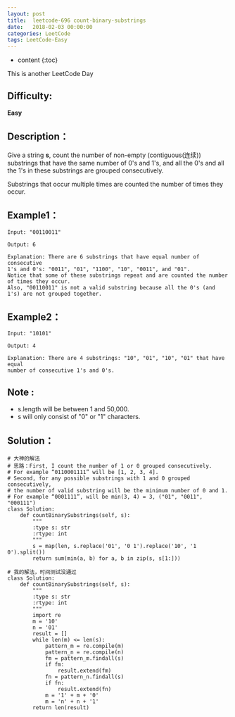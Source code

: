 ```yaml
---
layout: post
title:  leetcode-696 count-binary-substrings
date:   2018-02-03 00:00:00
categories: LeetCode
tags: LeetCode-Easy
---
```


* content
{:toc}

This is another LeetCode Day

## Difficulty:

**Easy**

## Description：

Give a string **s**, count the number of non-empty (contiguous(连续)) substrings 
that have the same number of 0's and 1's, and all the 0's and all the 
1's in these substrings are grouped consecutively.

Substrings that occur multiple times are counted the number of times they occur.

## Example1：

```
Input: "00110011"

Output: 6

Explanation: There are 6 substrings that have equal number of consecutive 
1's and 0's: "0011", "01", "1100", "10", "0011", and "01".
Notice that some of these substrings repeat and are counted the number of times they occur.
Also, "00110011" is not a valid substring because all the 0's (and 1's) are not grouped together.
```

## Example2：

```
Input: "10101"

Output: 4

Explanation: There are 4 substrings: "10", "01", "10", "01" that have equal 
number of consecutive 1's and 0's.
```

## Note :

- s.length will be between 1 and 50,000.
- s will only consist of "0" or "1" characters.

## Solution：

```
# 大神的解法
# 思路：First, I count the number of 1 or 0 grouped consecutively.
# For example “0110001111” will be [1, 2, 3, 4].
# Second, for any possible substrings with 1 and 0 grouped consecutively, 
# the number of valid substring will be the minimum number of 0 and 1.
# For example “0001111”, will be min(3, 4) = 3, ("01", "0011", "000111")
class Solution:
    def countBinarySubstrings(self, s):
        """
        :type s: str
        :rtype: int
        """
        s = map(len, s.replace('01', '0 1').replace('10', '1 0').split())
        return sum(min(a, b) for a, b in zip(s, s[1:]))

# 我的解法，时间测试没通过       
class Solution:
    def countBinarySubstrings(self, s):
        """
        :type s: str
        :rtype: int
        """
        import re
        m = '10'
        n = '01'
        result = []
        while len(m) <= len(s):
            pattern_m = re.compile(m)
            pattern_n = re.compile(n)
            fm = pattern_m.findall(s)
            if fm:
                result.extend(fm)
            fn = pattern_n.findall(s)
            if fn:
                result.extend(fn)
            m = '1' + m + '0'
            m = 'n' + n + '1'
        return len(result)
```